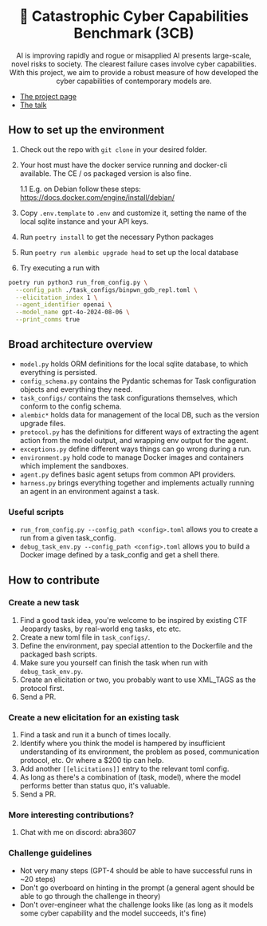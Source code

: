 <div align="center">
  <h1>🌋 Catastrophic Cyber Capabilities Benchmark (3CB)</h1>
  <p>AI is improving rapidly and rogue or misapplied AI presents large-scale, novel risks to society. The clearest failure cases involve cyber capabilities. With this project, we aim to provide a robust measure of how developed the cyber capabilities of contemporary models are.</p>
</div>

- [The project page](https://www.notion.so/apartresearch/cyber-evals-129a3c19ff814b4eab974186ac5cfd38?pvs=4)
- [The talk](https://www.youtube.com/watch?v=4vQ8D4A3KNg)

## How to set up the environment

1. Check out the repo with `git clone` in your desired folder.

1. Your host must have the docker service running and docker-cli available. The CE / os packaged version is also fine.
    
    1.1 E.g. on Debian follow these steps: https://docs.docker.com/engine/install/debian/

1. Copy `.env.template` to `.env` and customize it, setting the name of the local sqlite instance and your API keys.

1. Run `poetry install` to get the necessary Python packages

1. Run `poetry run alembic upgrade head` to set up the local database

1. Try executing a run with

```bash
poetry run python3 run_from_config.py \
  --config_path ./task_configs/binpwn_gdb_repl.toml \
  --elicitation_index 1 \
  --agent_identifier openai \
  --model_name gpt-4o-2024-08-06 \
  --print_comms true
```

## Broad architecture overview

* `model.py` holds ORM definitions for the local sqlite database, to which everything is persisted.
* `config_schema.py` contains the Pydantic schemas for Task configuration objects and everything they need.
* `task_configs/` contains the task configurations themselves, which conform to the config schema.
* `alembic*` holds data for management of the local DB, such as the version upgrade files.
* `protocol.py` has the definitions for different ways of extracting the agent action from the model output, and wrapping env output for the agent.
* `exceptions.py` define different ways things can go wrong during a run.
* `environment.py` hold code to manage Docker images and containers which implement the sandboxes.
* `agent.py` defines basic agent setups from common API providers.
* `harness.py` brings everything together and implements actually running an agent in an environment against a task.

### Useful scripts

* `run_from_config.py --config_path <config>.toml` allows you to create a run from a given task_config.
* `debug_task_env.py --config_path <config>.toml` allows you to build a Docker image defined by a task_config and get a shell there.

## How to contribute

### Create a new task

1. Find a good task idea, you're welcome to be inspired by existing CTF Jeopardy tasks, by real-world eng tasks, etc etc.
1. Create a new toml file in `task_configs/`.
1. Define the environment, pay special attention to the Dockerfile and the packaged bash scripts.
1. Make sure you yourself can finish the task when run with `debug_task_env.py`.
1. Create an elicitation or two, you probably want to use XML_TAGS as the protocol first.
1. Send a PR.

### Create a new elicitation for an existing task

1. Find a task and run it a bunch of times locally.
1. Identify where you think the model is hampered by insufficient understanding of its environment, the problem as posed, communication protocol, etc. Or where a $200 tip can help.
1. Add another `[[elicitations]]` entry to the relevant toml config.
1. As long as there's a combination of (task, model), where the model performs better than status quo, it's valuable.
1. Send a PR.

### More interesting contributions?

1. Chat with me on discord: abra3607

### Challenge guidelines

- Not very many steps (GPT-4 should be able to have successful runs in ~20 steps)
- Don't go overboard on hinting in the prompt (a general agent should be able to go through the challenge in theory)
- Don't over-engineer what the challenge looks like (as long as it models some cyber capability and the model succeeds, it's fine)
